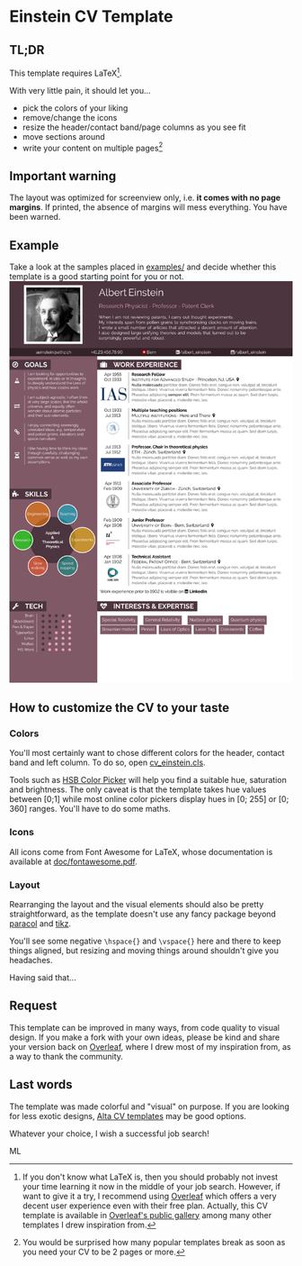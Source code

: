 # Einstein CV Template
## TL;DR
This template requires LaTeX[^1].

With very little pain, it should let you...
* pick the colors of your liking
* remove/change the icons
* resize the header/contact band/page columns as you see fit
* move sections around
* write your content on multiple pages[^2]

## Important warning
The layout was optimized for screenview only, i.e. **it comes with no page margins**. If printed, the absence of margins will mess everything. You have been warned.

## Example
Take a look at the samples placed in [examples/](examples/) and decide whether this template is a good starting point for you or not.
![JPG screenshot of the PDF](examples/example.jpg)

## How to customize the CV to your taste
### Colors
You'll most certainly want to chose different colors for the header, contact band and left column. To do so, open [cv_einstein.cls](cv_einstein.cls).

Tools such as [HSB Color Picker](https://codepen.io/HunorMarton/details/eWvewo) will help you find a suitable hue, saturation and brightness. The only caveat is that the template takes hue values between [0;1] while most online color pickers display hues in [0; 255] or [0; 360] ranges. You'll have to do some maths.

### Icons
All icons come from Font Awesome for LaTeX, whose documentation is available at [doc/fontawesome.pdf](doc/fontawesome.pdf).

### Layout
Rearranging the layout and the visual elements should also be pretty straightforward, as the template doesn't use any fancy package beyond [paracol](https://www.ctan.org/pkg/paracol) and [tikz](https://tikz.net/).

You'll see some negative `\hspace{}` and `\vspace{}` here and there to keep things aligned, but resizing and moving things around shouldn't give you headaches.

Having said that...

## Request
This template can be improved in many ways, from code quality to visual design. If you make a fork with your own ideas, please be kind and share your version back on [Overleaf](https://www.overleaf.com/), where I drew most of my inspiration from, as a way to thank the community.

## Last words
The template was made colorful and "visual" on purpose. If you are looking for less exotic designs, [Alta CV templates](https://www.overleaf.com/latex/templates?q=alta+cv) may be good options.

Whatever your choice, I wish a successful job search!

ML

[^1]: If you don't know what LaTeX is, then you should probably not invest your time learning it now in the middle of your job search. However, if want to give it a try, I recommend using [Overleaf](https://www.overleaf.com) which offers a very decent user experience even with their free plan. Actually, this CV template is available in [Overleaf's public gallery](https://www.overleaf.com/latex/templates/einsteins-cv/dqstkjsystrm) among many other templates I drew inspiration from.
[^2]: You would be surprised how many popular templates break as soon as you need your CV to be 2 pages or more.
